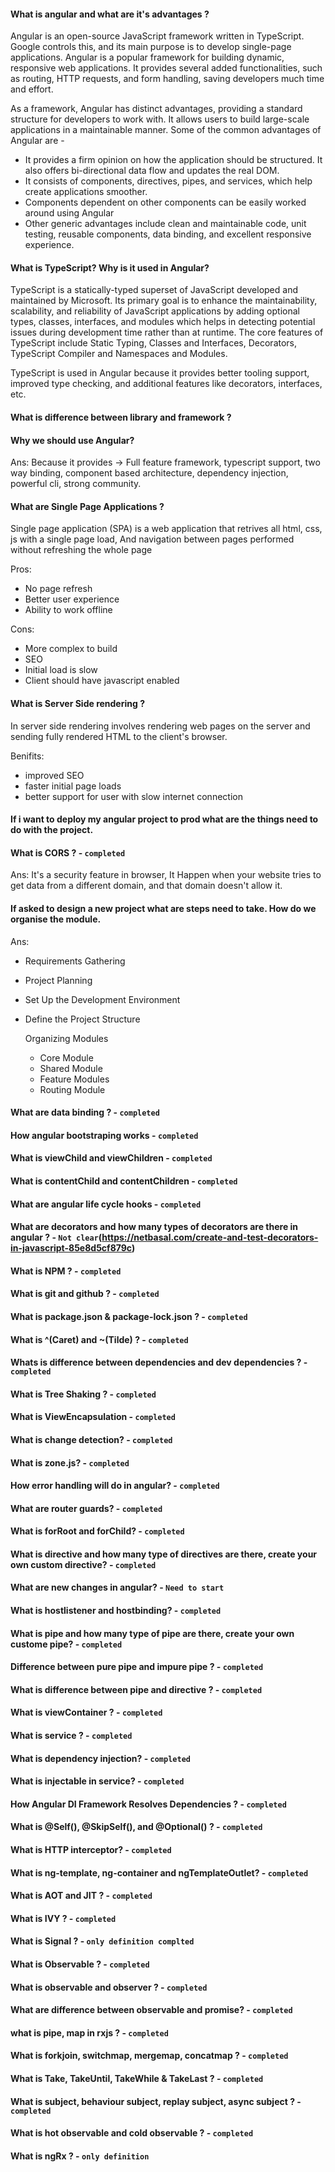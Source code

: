 #### What is angular and what are it's advantages ?

Angular is an open-source JavaScript framework written in TypeScript. Google controls this, and its main purpose is to develop single-page applications. Angular is a popular framework for building dynamic, responsive web applications. It provides several added functionalities, such as routing, HTTP requests, and form handling, saving developers much time and effort.

As a framework, Angular has distinct advantages, providing a standard structure for developers to work with. It allows users to build large-scale applications in a maintainable manner. Some of the common advantages of Angular are -

- It provides a firm opinion on how the application should be structured. It also offers bi-directional data flow and updates the real DOM.
- It consists of components, directives, pipes, and services, which help create applications smoother.
- Components dependent on other components can be easily worked around using Angular
- Other generic advantages include clean and maintainable code, unit testing, reusable components, data binding, and excellent responsive experience.

#### What is TypeScript? Why is it used in Angular?

TypeScript is a statically-typed superset of JavaScript developed and maintained by Microsoft. Its primary goal is to enhance the maintainability, scalability, and reliability of JavaScript applications by adding optional types, classes, interfaces, and modules which helps in detecting potential issues during development time rather than at runtime. The core features of TypeScript include Static Typing, Classes and Interfaces, Decorators, TypeScript Compiler and Namespaces and Modules.

TypeScript is used in Angular because it provides better tooling support, improved type checking, and additional features like decorators, interfaces, etc.

#### What is difference between library and framework ?

#### Why we should use Angular?

Ans: Because it provides -> Full feature framework, typescript support, two way binding, component based architecture, dependency injection, powerful cli, strong community.

#### What are Single Page Applications ?

Single page application (SPA) is a web application that retrives all html, css, js with a single page load, And navigation between pages performed without refreshing the whole page

Pros:

- No page refresh
- Better user experience
- Ability to work offline

Cons:

- More complex to build
- SEO
- Initial load is slow
- Client should have javascript enabled

#### What is Server Side rendering ?

In server side rendering involves rendering web pages on the server and sending fully rendered HTML to the client's browser.

Benifits:

- improved SEO
- faster initial page loads
- better support for user with slow internet connection

#### If i want to deploy my angular project to prod what are the things need to do with the project.

#### What is CORS ? - `completed`

Ans: It's a security feature in browser, It Happen when your website tries to get data from a different domain, and that domain doesn't allow it.

#### If asked to design a new project what are steps need to take. How do we organise the module.

Ans:

- Requirements Gathering
- Project Planning
- Set Up the Development Environment
- Define the Project Structure

  Organizing Modules

  - Core Module
  - Shared Module
  - Feature Modules
  - Routing Module

#### What are data binding ? - `completed`

#### How angular bootstraping works - `completed`

#### What is viewChild and viewChildren - `completed`

#### What is contentChild and contentChildren - `completed`

#### What are angular life cycle hooks - `completed`

#### What are decorators and how many types of decorators are there in angular ? - `Not clear`(https://netbasal.com/create-and-test-decorators-in-javascript-85e8d5cf879c)

#### What is NPM ? - `completed`

#### What is git and github ? - `completed`

#### What is package.json & package-lock.json ? - `completed`

#### What is ^(Caret) and ~(Tilde) ? - `completed`

#### Whats is difference between dependencies and dev dependencies ? - `completed`

#### What is Tree Shaking ? - `completed`

#### What is ViewEncapsulation - `completed`

#### What is change detection? - `completed`

#### What is zone.js? - `completed`

#### How error handling will do in angular? - `completed`

#### What are router guards? - `completed`

#### What is forRoot and forChild? - `completed`

#### What is directive and how many type of directives are there, create your own custom directive? - `completed`

#### What are new changes in angular? - `Need to start`

#### What is hostlistener and hostbinding? - `completed`

#### What is pipe and how many type of pipe are there, create your own custome pipe? - `completed`

#### Difference between pure pipe and impure pipe ? - `completed`

#### What is difference between pipe and directive ? - `completed`

#### What is viewContainer ? - `completed`

#### What is service ? - `completed`

#### What is dependency injection? - `completed`

#### What is injectable in service? - `completed`

#### How Angular DI Framework Resolves Dependencies ? - `completed`

#### What is @Self(), @SkipSelf(), and @Optional() ? - `completed`

#### What is HTTP interceptor? - `completed`

#### What is ng-template, ng-container and ngTemplateOutlet? - `completed`

#### What is AOT and JIT ? - `completed`

#### What is IVY ? - `completed`

#### What is Signal ? - `only definition complted`

#### What is Observable ? - `completed`

#### What is observable and observer ? - `completed`

#### What are difference between observable and promise? - `completed`

#### what is pipe, map in rxjs ? - `completed`

#### What is forkjoin, switchmap, mergemap, concatmap ? - `completed`

#### What is Take, TakeUntil, TakeWhile & TakeLast ? - `completed`

#### What is subject, behaviour subject, replay subject, async subject ? - `completed`

#### What is hot observable and cold observable ? - `completed`

#### What is ngRx ? - `only definition`
